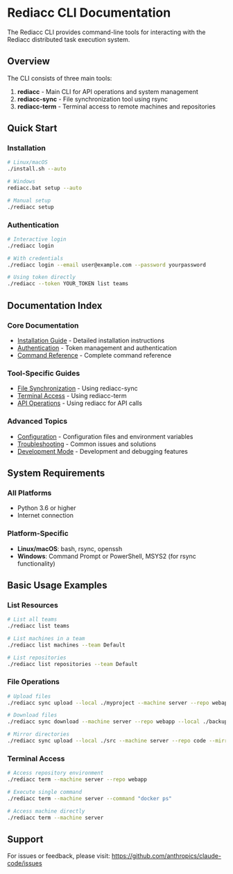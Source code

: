 # Rediacc CLI Documentation

The Rediacc CLI provides command-line tools for interacting with the Rediacc distributed task execution system.

## Overview

The CLI consists of three main tools:

1. **rediacc** - Main CLI for API operations and system management
2. **rediacc-sync** - File synchronization tool using rsync
3. **rediacc-term** - Terminal access to remote machines and repositories

## Quick Start

### Installation

```bash
# Linux/macOS
./install.sh --auto

# Windows
rediacc.bat setup --auto

# Manual setup
./rediacc setup
```

### Authentication

```bash
# Interactive login
./rediacc login

# With credentials
./rediacc login --email user@example.com --password yourpassword

# Using token directly
./rediacc --token YOUR_TOKEN list teams
```

## Documentation Index

### Core Documentation
- [Installation Guide](INSTALLATION.md) - Detailed installation instructions
- [Authentication](AUTHENTICATION.md) - Token management and authentication
- [Command Reference](COMMANDS.md) - Complete command reference

### Tool-Specific Guides
- [File Synchronization](SYNC.md) - Using rediacc-sync
- [Terminal Access](TERMINAL.md) - Using rediacc-term
- [API Operations](API.md) - Using rediacc for API calls

### Advanced Topics
- [Configuration](guides/CONFIGURATION.md) - Configuration files and environment variables
- [Troubleshooting](guides/TROUBLESHOOTING.md) - Common issues and solutions
- [Development Mode](guides/DEVELOPMENT.md) - Development and debugging features

## System Requirements

### All Platforms
- Python 3.6 or higher
- Internet connection

### Platform-Specific
- **Linux/macOS**: bash, rsync, openssh
- **Windows**: Command Prompt or PowerShell, MSYS2 (for rsync functionality)

## Basic Usage Examples

### List Resources
```bash
# List all teams
./rediacc list teams

# List machines in a team
./rediacc list machines --team Default

# List repositories
./rediacc list repositories --team Default
```

### File Operations
```bash
# Upload files
./rediacc sync upload --local ./myproject --machine server --repo webapp

# Download files
./rediacc sync download --machine server --repo webapp --local ./backup

# Mirror directories
./rediacc sync upload --local ./src --machine server --repo code --mirror
```

### Terminal Access
```bash
# Access repository environment
./rediacc term --machine server --repo webapp

# Execute single command
./rediacc term --machine server --command "docker ps"

# Access machine directly
./rediacc term --machine server
```

## Support

For issues or feedback, please visit: https://github.com/anthropics/claude-code/issues